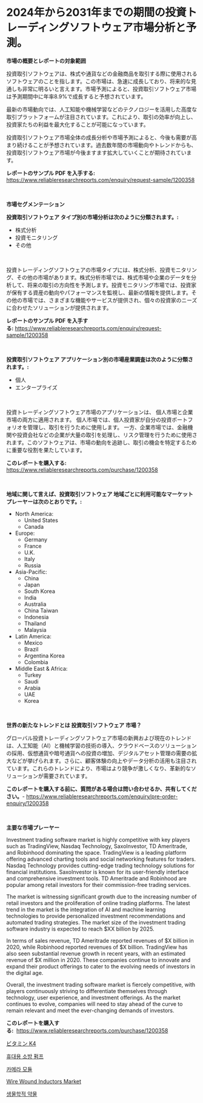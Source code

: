 <p><h1>2024年から2031年までの期間の投資トレーディングソフトウェア市場分析と予測。</h1></p><p><strong>市場の概要とレポートの対象範囲</strong></p>
<p><p>投資取引ソフトウェアは、株式や通貨などの金融商品を取引する際に使用されるソフトウェアのことを指します。この市場は、急速に成長しており、将来的な見通しも非常に明るいと言えます。市場予測によると、投資取引ソフトウェア市場は予測期間中に年率8.9%で成長すると予想されています。</p><p>最新の市場動向では、人工知能や機械学習などのテクノロジーを活用した高度な取引プラットフォームが注目されています。これにより、取引の効率が向上し、投資家たちの利益を最大化することが可能になっています。</p><p>投資取引ソフトウェア市場全体の成長分析や市場予測によると、今後も需要が高まり続けることが予想されています。過去数年間の市場動向やトレンドからも、投資取引ソフトウェア市場が今後ますます拡大していくことが期待されています。</p></p>
<p><strong>レポートのサンプル PDF を入手する:</strong> <a href="https://www.reliableresearchreports.com/enquiry/request-sample/1200358">https://www.reliableresearchreports.com/enquiry/request-sample/1200358</a></p>
<p>&nbsp;</p>
<p><strong>市場セグメンテーション</strong></p>
<p><strong>投資取引ソフトウェア タイプ別の市場分析は次のように分類されます。:</strong></p>
<p><ul><li>株式分析</li><li>投資モニタリング</li><li>その他</li></ul></p>
<p>&nbsp;</p>
<p><p>投資トレーディングソフトウェアの市場タイプには、株式分析、投資モニタリング、その他の市場があります。株式分析市場では、株式市場や企業のデータを分析して、将来の取引の方向性を予測します。投資モニタリング市場では、投資家が保有する資産の動向やパフォーマンスを監視し、最新の情報を提供します。その他の市場では、さまざまな機能やサービスが提供され、個々の投資家のニーズに合わせたソリューションが提供されます。</p></p>
<p><strong>レポートのサンプル PDF を入手する:</strong>&nbsp;<a href="https://www.reliableresearchreports.com/enquiry/request-sample/1200358">https://www.reliableresearchreports.com/enquiry/request-sample/1200358</a></p>
<p>&nbsp;</p>
<p><strong> 投資取引ソフトウェア アプリケーション別の市場産業調査は次のように分類されます。:</strong></p>
<p><ul><li>個人</li><li>エンタープライズ</li></ul></p>
<p>&nbsp;</p>
<p><p>投資トレーディングソフトウェア市場のアプリケーションは、 個人市場と企業市場の両方に適用されます。 個人市場では、個人投資家が自分の投資ポートフォリオを管理し、取引を行うために使用します。 一方、企業市場では、金融機関や投資会社などの企業が大量の取引を処理し、リスク管理を行うために使用されます。このソフトウェアは、市場の動向を追跡し、取引の機会を特定するために重要な役割を果たしています。</p></p>
<p><strong>このレポートを購入する:</strong>&nbsp; <a href="https://www.reliableresearchreports.com/purchase/1200358">https://www.reliableresearchreports.com/purchase/1200358</a></p>
<p>&nbsp;</p>
<p><strong>地域に関して言えば、投資取引ソフトウェア 地域ごとに利用可能なマーケットプレーヤーは次のとおりです。:</strong></p>
<p><ul>
    <li>
        North America:
        <ul>
            <li>United States</li>
            <li>Canada</li>
        </ul>
    </li>
    <li>
        Europe:
        <ul>
            <li>Germany</li>
            <li>France</li>
            <li>U.K.</li>
            <li>Italy</li>
            <li>Russia</li>
        </ul>
    </li>
    <li>
        Asia-Pacific:
        <ul>
            <li>China</li>
            <li>Japan</li>
            <li>South Korea</li>
            <li>India</li>
            <li>Australia</li>
            <li>China Taiwan</li>
            <li>Indonesia</li>
            <li>Thailand</li>
            <li>Malaysia</li>
        </ul>
    </li>
    <li>
        Latin America:
        <ul>
            <li>Mexico</li>
            <li>Brazil</li>
            <li>Argentina Korea</li>
            <li>Colombia</li>
        </ul>
    </li>
    <li>
        Middle East & Africa:
        <ul>
            <li>Turkey</li>
            <li>Saudi</li>
            <li>Arabia</li>
            <li>UAE</li>
            <li>Korea</li>
        </ul>
    </li>
    </ul></p>
<p>&nbsp;</p>
<p><strong>世界の新たなトレンドとは 投資取引ソフトウェア 市場？</strong></p>
<p><p>グローバル投資トレーディングソフトウェア市場の新興および現在のトレンドは、人工知能（AI）と機械学習の技術の導入、クラウドベースのソリューションの採用、仮想通貨や暗号通貨への投資の増加、デジタルアセット管理の需要の拡大などが挙げられます。さらに、顧客体験の向上やデータ分析の活用も注目されています。これらのトレンドにより、市場はより競争が激しくなり、革新的なソリューションが需要されています。</p></p>
<p><strong>このレポートを購入する前に、質問がある場合は問い合わせるか、共有してください。</strong>- <a href="https://www.reliableresearchreports.com/enquiry/pre-order-enquiry/1200358">https://www.reliableresearchreports.com/enquiry/pre-order-enquiry/1200358</a></p>
<p>&nbsp;</p>
<p><strong>主要な市場プレーヤー</strong></p>
<p><p>Investment trading software market is highly competitive with key players such as TradingView, Nasdaq Technology, SaxoInvestor, TD Ameritrade, and Robinhood dominating the space. TradingView is a leading platform offering advanced charting tools and social networking features for traders. Nasdaq Technology provides cutting-edge trading technology solutions for financial institutions. SaxoInvestor is known for its user-friendly interface and comprehensive investment tools. TD Ameritrade and Robinhood are popular among retail investors for their commission-free trading services.</p><p>The market is witnessing significant growth due to the increasing number of retail investors and the proliferation of online trading platforms. The latest trend in the market is the integration of AI and machine learning technologies to provide personalized investment recommendations and automated trading strategies. The market size of the investment trading software industry is expected to reach $XX billion by 2025.</p><p>In terms of sales revenue, TD Ameritrade reported revenues of $X billion in 2020, while Robinhood reported revenues of $X billion. TradingView has also seen substantial revenue growth in recent years, with an estimated revenue of $X million in 2020. These companies continue to innovate and expand their product offerings to cater to the evolving needs of investors in the digital age.</p><p>Overall, the investment trading software market is fiercely competitive, with players continuously striving to differentiate themselves through technology, user experience, and investment offerings. As the market continues to evolve, companies will need to stay ahead of the curve to remain relevant and meet the ever-changing demands of investors.</p></p>
<p><strong>このレポートを購入する:</strong>&nbsp;&nbsp;<a href="https://www.reliableresearchreports.com/purchase/1200358">https://www.reliableresearchreports.com/purchase/1200358</a></p>
<p><p><a href="https://github.com/ReyesKohler20231/Market-Research-Report-List-1/blob/main/791043911842.md">ビタミン K4</a></p><p><a href="https://medium.com/@carlosdytouglas8907667/%ED%9C%B4%EB%8C%80%EC%9A%A9-%EC%86%8C%ED%99%94%ED%8E%8C%ED%94%84-%EC%8B%9C%EC%9E%A5-%EB%8F%99%ED%96%A5-%EB%B0%8F-%EC%8B%9C%EC%9E%A5-%EB%B6%84%EC%84%9D%EC%9D%80-2024-2031%EB%85%84-%EA%B8%B0%EA%B0%84%EC%97%90-%EB%8C%80%ED%95%B4-%EC%98%88%EC%B8%A1%EB%90%A9%EB%8B%88%EB%8B%A4-60f6658d2c88">휴대용 소방 펌프</a></p><p><a href="https://github.com/Elenrrera7685/Market-Research-Report-List-1/blob/main/831800411009.md">카메라 모듈</a></p><p><a href="https://github.com/Whitneyboyettebo9kiw7yr13/Market-Research-Report-List-1/blob/main/wire-wound-inductors-market.md">Wire Wound Inductors Market</a></p><p><a href="https://github.com/sammyUltyylrich9067856/Market-Research-Report-List-1/blob/main/112426811010.md">생물학적 약물</a></p></p>